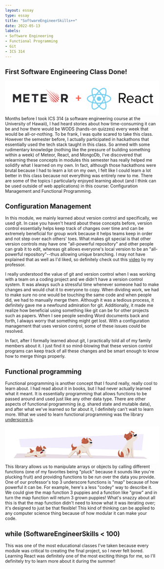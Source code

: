 ```yaml
---
layout: essay
type: essay
title: "SoftwareEngineerSkills++"
date: 2022-05-13
labels:
- Software Engineering
- Functional Programming
- Git
- ICS 314
---
```

## First Software Engineering Class Done!

<img class="ui small right floated rounded image" src="../images/ICS314MeteorReact.png">
Months before I took ICS 314 (a software engineering course at the University of Hawaii), I had heard stories about how time-consuming it can be and how there would be WODS (hands-on quizzes) every week that would be all-or-nothing. To be frank, I was quite scared to take this class. However the semester before, I actually participated in hackathons that essentially used the tech stack taught in this class. So armed with some rudimentary knowledge (nothing like the pressure of building something within a week) of Meteor, React, and MongoDb, I’ve discovered that relearning these concepts in modules this semester has really helped me solidify what I learned on my own. In fact, although those hackathons were brutal because I had to learn a lot on my own, I felt like I could learn a lot better in this class because not everything was entirely new to me. There are some of the topics I particularly enjoyed learning about (and I think can be used outside of web applications) in this course: Configuration Management and Functional Programming.

## Configuration Management
In this module, we mainly learned about version control and specifically, we used git. In case you haven't heard about these concepts before, version control essentially helps keep track of changes over time and can be extremely beneficial for group work because it helps teams keep in order and not step over each others' toes. What makes git special is that other version controls may have one "all-powerful repository" and other people can grab it to edit, whereas git allows everyone's local version to be an "all-powerful repository"--thus allowing unique branching. I may not have explained that as well as I'd liked, so definitely check out this [video](https://www.youtube.com/watch?v=Xvx753zTZHE&feature=emb_title) by my professor.

I really understood the value of git and version control when I was working with a team on a coding project and we didn't have a version control system. It was always such a stressful time whenever someone had to make changes and would chat it to everyone to copy. When dividing work, we had to make sure no one would be touching the same code and when people did, we had to manually merge them. Although it was a tedious process, it definitely gave me a newfound admiration for git. Additionally, it made me realize how beneficial using something like git can be for other projects such as papers. When I see people sending Word documents back and forth, I always worry that something might get lost. With a configuration management that uses version control, some of these issues could be resolved.

In fact, after I formally learned about git, I practically told all of my family members about it. I just find it so mind-blowing that these version control programs can keep track of all these changes and be smart enough to know how to merge things properly.

## Functional programming
Functional programming is another concept that I found really, really cool to learn about. I had read about it in books, but I had never actually learned what it meant. It is essentially programming that allows functions to be passed around and used just like any other data type. There are other aspects of functional programming (e.g. shared state and mutable data), and after what we've learned so far about it, I definitely can't wait to learn more. What we used to learn functional programming was the library [underscore.js](http://underscorejs.org/).

<img class="ui medium right floated rounded image" src="../images/ICS314DogGrowing.jpeg">
This library allows us to manipulate arrays or objects by calling different functions (one of my favorites being "pluck" because it sounds like you're plucking fruit) and providing functions to be run over the data you provide. One of our professor's top 3 underscore functions is "map" because of how powerful it can be. For example, here's a less "codey" way to describe it. We could give the map function 3 puppies and a function like "grow" and in turn the map function will return 3 grown puppies! What's snazzy about all this is that the map function didn't need to know what it was iterating over; it's designed to just be that flexible! This kind of thinking can be applied to any computer science thing because of how modular it can make your code. 

## while (SoftwareEngineerSkills < 100)
This was one of the most educational classes I've taken because every module was critical to creating the final project, so I never felt bored. Learning React was definitely one of the most exciting things for me, so I'll definitely try to learn more about it during the summer!

